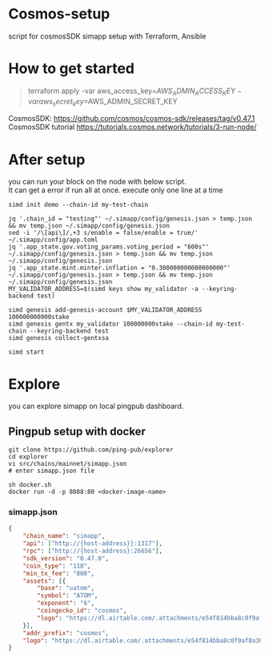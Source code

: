 # Cosmos-setup
 script for cosmosSDK simapp setup with Terraform, Ansible

# How to get started
> terraform apply -var aws_access_key=$AWS_ADMIN_ACCESS_KEY -var aws_secret_key=$AWS_ADMIN_SECRET_KEY
 
CosmosSDK: https://github.com/cosmos/cosmos-sdk/releases/tag/v0.47.1 <br/>
CosmosSDK tutorial https://tutorials.cosmos.network/tutorials/3-run-node/


# After setup 
 you can run your block on the node with below script. <br/>
It can get a error if run all at once. execute only one line at a time
````shell
simd init demo --chain-id my-test-chain

jq '.chain_id = "testing"' ~/.simapp/config/genesis.json > temp.json && mv temp.json ~/.simapp/config/genesis.json
sed -i '/\[api\]/,+3 s/enable = false/enable = true/' ~/.simapp/config/app.toml
jq '.app_state.gov.voting_params.voting_period = "600s"' ~/.simapp/config/genesis.json > temp.json && mv temp.json ~/.simapp/config/genesis.json
jq '.app_state.mint.minter.inflation = "0.300000000000000000"' ~/.simapp/config/genesis.json > temp.json && mv temp.json ~/.simapp/config/genesis.json
MY_VALIDATOR_ADDRESS=$(simd keys show my_validator -a --keyring-backend test)

simd genesis add-genesis-account $MY_VALIDATOR_ADDRESS 100000000000stake
simd genesis gentx my_validator 100000000stake --chain-id my-test-chain --keyring-backend test
simd genesis collect-gentxsa

simd start 
````


# Explore
 you can explore simapp on local pingpub dashboard. 

## Pingpub setup with docker
````shell
git clone https://github.com/ping-pub/explorer
cd explorer
vi src/chains/mainnet/simapp.json
# enter simapp.json file

sh docker.sh
docker run -d -p 8088:80 <docker-image-name>
````

### simapp.json
```json 
{
    "chain_name": "simapp",
    "api": ["http://{host-address}}:1317"], 
    "rpc": ["http://{host-address}:26656"],
    "sdk_version": "0.47.0",
    "coin_type": "118",
    "min_tx_fee": "800",
    "assets": [{
        "base": "uatom",
        "symbol": "ATOM",
        "exponent": "6",
        "coingecko_id": "cosmos", 
        "logo": "https://dl.airtable.com/.attachments/e54f814bba8c0f9af8a3056020210de0/2d1155fb/cosmos-hub.svg"
    }],
    "addr_prefix": "cosmos",
    "logo": "https://dl.airtable.com/.attachments/e54f814bba8c0f9af8a3056020210de0/2d1155fb/cosmos-hub.svg"
}
```

